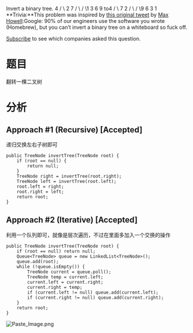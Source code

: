 Invert a binary tree.
4 / \ 2 7 / \ / \1 3 6 9
to4 / \ 7 2 / \ / \9 6 3 1
**Trivia:**This problem was inspired by [this original tweet](https://twitter.com/mxcl/status/608682016205344768) by [Max Howell](https://twitter.com/mxcl):Google: 90% of our engineers use the software you wrote (Homebrew), but you can’t invert a binary tree on a whiteboard so fuck off.

[Subscribe](https://leetcode.com/subscribe/) to see which companies asked this question.
# 题目
翻转一棵二叉树

# 分析

## Approach #1 (Recursive) [Accepted]
递归交换左右子树即可
```
public TreeNode invertTree(TreeNode root) {
    if (root == null) {
        return null;
    }
    TreeNode right = invertTree(root.right);
    TreeNode left = invertTree(root.left);
    root.left = right;
    root.right = left;
    return root;
}
```

## Approach #2 (Iterative) [Accepted]
利用一个队列即可，就像是层次遍历，不过在里面多加入一个交换的操作
```
public TreeNode invertTree(TreeNode root) {
    if (root == null) return null;
    Queue<TreeNode> queue = new LinkedList<TreeNode>();
    queue.add(root);
    while (!queue.isEmpty()) {
        TreeNode current = queue.poll();
        TreeNode temp = current.left;
        current.left = current.right;
        current.right = temp;
        if (current.left != null) queue.add(current.left);
        if (current.right != null) queue.add(current.right);
    }
    return root;
}
```

![Paste_Image.png](http://upload-images.jianshu.io/upload_images/1234352-f7996bea9b1e4265.png?imageMogr2/auto-orient/strip%7CimageView2/2/w/1240)
